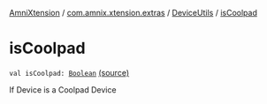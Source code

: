 [AmniXtension](../../index.md) / [com.amnix.xtension.extras](../index.md) / [DeviceUtils](index.md) / [isCoolpad](./is-coolpad.md)

# isCoolpad

`val isCoolpad: `[`Boolean`](https://kotlinlang.org/api/latest/jvm/stdlib/kotlin/-boolean/index.html) [(source)](https://github.com/AmniX/AmniXTension/tree/master/AmniXtension/src/main/java/com/amnix/xtension/extras/DeviceUtils.kt#L107)

If Device is a Coolpad Device

